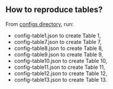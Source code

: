 ## How to reproduce tables?

From [configs directory](https://github.com/hamidrezavalidi/Political-Districting-to-Minimize-Cut-Edges/tree/master/configs), run: 

* config-table1.json to create Table 1,
* config-table7.json to create Table 7,
* config-table8.json to create Table 8,
* config-table9.json to create Table 9,
* config-table10.json to create Table 10,
* config-table11.json to create Table 11, 
* config-table12.json to create Table 12,
* config-table13.json to create Table 13.
